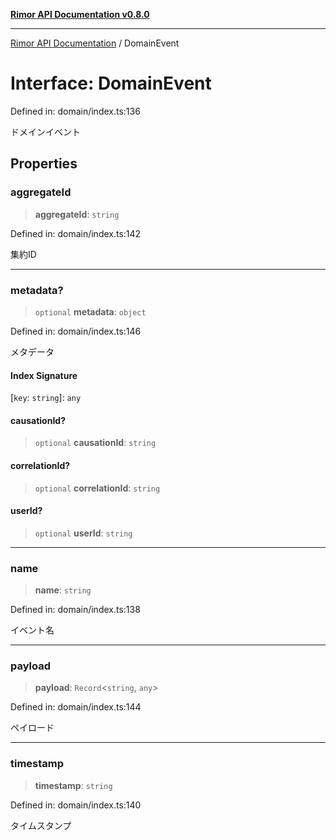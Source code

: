 [**Rimor API Documentation v0.8.0**](../README.md)

***

[Rimor API Documentation](../globals.md) / DomainEvent

# Interface: DomainEvent

Defined in: domain/index.ts:136

ドメインイベント

## Properties

### aggregateId

> **aggregateId**: `string`

Defined in: domain/index.ts:142

集約ID

***

### metadata?

> `optional` **metadata**: `object`

Defined in: domain/index.ts:146

メタデータ

#### Index Signature

\[`key`: `string`\]: `any`

#### causationId?

> `optional` **causationId**: `string`

#### correlationId?

> `optional` **correlationId**: `string`

#### userId?

> `optional` **userId**: `string`

***

### name

> **name**: `string`

Defined in: domain/index.ts:138

イベント名

***

### payload

> **payload**: `Record`\<`string`, `any`\>

Defined in: domain/index.ts:144

ペイロード

***

### timestamp

> **timestamp**: `string`

Defined in: domain/index.ts:140

タイムスタンプ
